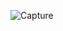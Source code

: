 ![Capture](https://user-images.githubusercontent.com/33928040/74177994-d0b02e80-4c60-11ea-8cbd-92646d80bf9a.PNG)
